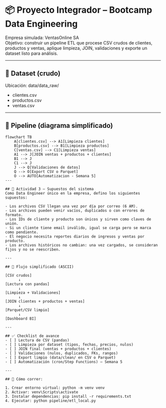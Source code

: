 # 📦 Proyecto Integrador – Bootcamp Data Engineering

Empresa simulada: VentasOnline SA  
Objetivo: construir un pipeline ETL que procese CSV crudos de clientes, productos y ventas, aplique limpieza, JOIN, validaciones y exporte un dataset listo para análisis.

---

## 📂 Dataset (crudo)
Ubicación: data/data_raw/
- clientes.csv
- productos.csv
- ventas.csv

---

## 🔄 Pipeline (diagrama simplificado)

```mermaid
flowchart TB
    A[clientes.csv] --> A1[Limpieza clientes]
    B[productos.csv] --> B1[Limpieza productos]
    C[ventas.csv] --> C1[Limpieza ventas]
    A1 --> J[JOIN ventas + productos + clientes]
    B1 --> J
    C1 --> J
    J --> Q[Validaciones de datos]
    Q --> O[Export CSV o Parquet]
    O --> AUTO[Automatizacion - Semana 5]
---

## 🔹 Actividad 3 – Supuestos del sistema
Como Data Engineer único en la empresa, defino los siguientes supuestos:

- Los archivos CSV llegan una vez por día por correo (6 AM).  
- Los archivos pueden venir vacíos, duplicados o con errores de formato.  
- Los IDs de cliente y producto son únicos y sirven como claves de unión.  
- Si un cliente tiene email inválido, igual se carga pero se marca como pendiente.  
- El negocio necesita reportes diarios de ingresos y ventas por producto.  
- Los archivos históricos no cambian: una vez cargados, se consideran fijos y no se reescriben.

---

## 📸 Flujo simplificado (ASCII)

[CSV crudos]  
      ↓  
[Lectura con pandas]  
      ↓  
[Limpieza + Validaciones]  
      ↓  
[JOIN clientes + productos + ventas]  
      ↓  
[Parquet/CSV limpio]  
      ↓  
[Dashboard BI]

---

## ✅ Checklist de avance
- [ ] Lectura de CSV (pandas)  
- [ ] Limpieza por dataset (tipos, fechas, precios, nulos)  
- [ ] JOIN final (ventas + productos + clientes)  
- [ ] Validaciones (nulos, duplicados, FKs, rangos)  
- [ ] Export limpio (data/clean/ en CSV o Parquet)  
- [ ] Automatización (cron/Step Functions) – Semana 5  

---

## 🚀 Cómo correr:

1. Crear entorno virtual: python -m venv venv  
2. Activar: venv\Scripts\activate  
3. Instalar dependencias: pip install -r requirements.txt  
4. Ejecutar: python pipeline/etl_local.py
